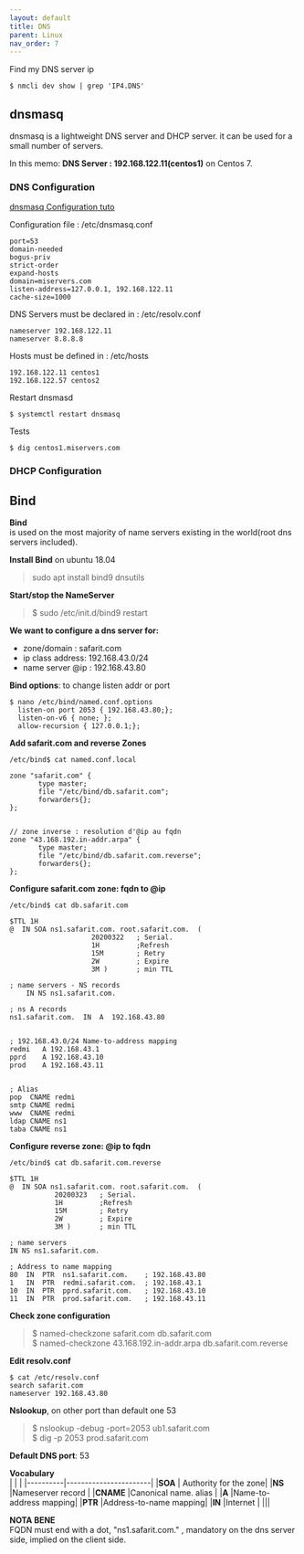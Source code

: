 ```yaml
---
layout: default
title: DNS
parent: Linux
nav_order: 7
---
```


Find my DNS server ip

	$ nmcli dev show | grep 'IP4.DNS'

## dnsmasq

dnsmasq is a lightweight DNS server and DHCP server. it can be used for a small number of servers.

In this memo: **DNS Server : 192.168.122.11(centos1)** on Centos 7.

### DNS Configuration 

[dnsmasq Configuration tuto](https://linuxhint.com/dnsmasq-ubuntu-tutorial/)

Configuration file :  /etc/dnsmasq.conf

	port=53
	domain-needed
	bogus-priv
	strict-order
	expand-hosts
	domain=miservers.com
	listen-address=127.0.0.1, 192.168.122.11
	cache-size=1000

DNS Servers must be declared in : /etc/resolv.conf

	nameserver 192.168.122.11
	nameserver 8.8.8.8

Hosts must be defined in : /etc/hosts

	192.168.122.11 centos1 
	192.168.122.57 centos2 

Restart dnsmasd

	$ systemctl restart dnsmasq

Tests

	$ dig centos1.miservers.com

### DHCP Configuration

<dhcp>
      <range start="192.168.122.2" end="192.168.122.254"/>
    </dhcp>
	
## Bind

**Bind**   
is used on the most majority of name servers existing in the world(root dns servers included).

**Install Bind** on ubuntu 18.04
> sudo apt install bind9 dnsutils

**Start/stop the NameServer**
> $ sudo /etc/init.d/bind9 restart

**We want to configure a dns server for:**
- zone/domain : safarit.com
- ip class address: 192.168.43.0/24
- name server @ip : 192.168.43.80

**Bind options**: to change listen addr or port
~~~
$ nano /etc/bind/named.conf.options
  listen-on port 2053 { 192.168.43.80;};
  listen-on-v6 { none; };
  allow-recursion { 127.0.0.1;};
~~~

**Add safarit.com and reverse Zones**
~~~
/etc/bind$ cat named.conf.local 

zone "safarit.com" {
       type master;
       file "/etc/bind/db.safarit.com";
       forwarders{};
};


// zone inverse : resolution d'@ip au fqdn 
zone "43.168.192.in-addr.arpa" {
       type master;
       file "/etc/bind/db.safarit.com.reverse";
       forwarders{};
};
~~~

**Configure safarit.com zone: fqdn to @ip**
~~~
/etc/bind$ cat db.safarit.com

$TTL 1H
@  IN SOA ns1.safarit.com. root.safarit.com.  (
                    20200322   ; Serial.
                    1H         ;Refresh 
                    15M        ; Retry
                    2W         ; Expire
                    3M )       ; min TTL  

; name servers - NS records
    IN NS ns1.safarit.com.

; ns A records 
ns1.safarit.com.  IN  A  192.168.43.80 


; 192.168.43.0/24 Name-to-address mapping
redmi   A 192.168.43.1 
pprd    A 192.168.43.10
prod    A 192.168.43.11 
 

; Alias 
pop  CNAME redmi 
smtp CNAME redmi 
www  CNAME redmi
ldap CNAME ns1
taba CNAME ns1
~~~

**Configure reverse zone: @ip to fqdn**
~~~
/etc/bind$ cat db.safarit.com.reverse

$TTL 1H
@  IN SOA ns1.safarit.com. root.safarit.com.  (
           20200323   ; Serial.
           1H         ;Refresh 
           15M        ; Retry
           2W         ; Expire
           3M )       ; min TTL  

; name servers
IN NS ns1.safarit.com.

; Address to name mapping
80  IN  PTR  ns1.safarit.com.    ; 192.168.43.80
1   IN  PTR  redmi.safarit.com.  ; 192.168.43.1
10  IN  PTR  pprd.safarit.com.   ; 192.168.43.10
11  IN  PTR  prod.safarit.com.   ; 192.168.43.11
~~~

**Check zone configuration**   
> $ named-checkzone   safarit.com   db.safarit.com  
> $ named-checkzone   43.168.192.in-addr.arpa   db.safarit.com.reverse


**Edit resolv.conf**  
~~~
$ cat /etc/resolv.conf
search safarit.com
nameserver 192.168.43.80
~~~

**Nslookup**, on other port than default one 53  
> $ nslookup -debug -port=2053 ub1.safarit.com  
> $ dig -p 2053 prod.safarit.com


**Default DNS port**: 53

**Vocabulary**  
|          |                       |
|----------|-----------------------|
|**SOA**   | Authority for the zone|
|**NS**    |Nameserver record      |
|**CNAME** |Canonical name. alias  |
|**A**     |Name-to-address mapping|
|**PTR**   |Address-to-name mapping|
|**IN**    |Internet               |
|||

**NOTA BENE**  
FQDN must end with a dot, "ns1.safarit.com." , mandatory on the dns server side, implied on the client side.
